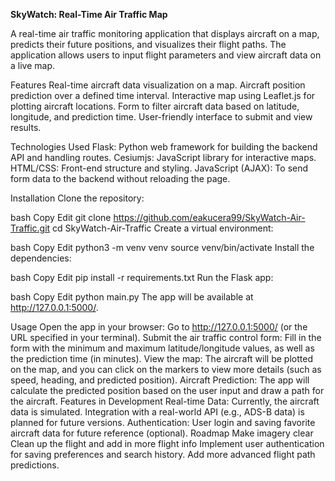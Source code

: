 **SkyWatch: Real-Time Air Traffic Map**

A real-time air traffic monitoring application that displays aircraft on a map, predicts their future positions, and visualizes their flight paths. The application allows users to input flight parameters and view aircraft data on a live map.

Features
Real-time aircraft data visualization on a map.
Aircraft position prediction over a defined time interval.
Interactive map using Leaflet.js for plotting aircraft locations.
Form to filter aircraft data based on latitude, longitude, and prediction time.
User-friendly interface to submit and view results.

Technologies Used
Flask: Python web framework for building the backend API and handling routes.
Cesiumjs: JavaScript library for interactive maps.
HTML/CSS: Front-end structure and styling.
JavaScript (AJAX): To send form data to the backend without reloading the page.

Installation
Clone the repository:

bash
Copy
Edit
git clone https://github.com/eakucera99/SkyWatch-Air-Traffic.git
cd SkyWatch-Air-Traffic
Create a virtual environment:

bash
Copy
Edit
python3 -m venv venv
source venv/bin/activate 
Install the dependencies:

bash
Copy
Edit
pip install -r requirements.txt
Run the Flask app:

bash
Copy
Edit
python main.py
The app will be available at http://127.0.0.1:5000/.

Usage
Open the app in your browser: Go to http://127.0.0.1:5000/ (or the URL specified in your terminal).
Submit the air traffic control form: Fill in the form with the minimum and maximum latitude/longitude values, as well as the prediction time (in minutes).
View the map: The aircraft will be plotted on the map, and you can click on the markers to view more details (such as speed, heading, and predicted position).
Aircraft Prediction: The app will calculate the predicted position based on the user input and draw a path for the aircraft.
Features in Development
Real-time Data: Currently, the aircraft data is simulated. Integration with a real-world API (e.g., ADS-B data) is planned for future versions.
Authentication: User login and saving favorite aircraft data for future reference (optional).
Roadmap
 Make imagery clear
 Clean up the flight and add in more flight info
 Implement user authentication for saving preferences and search history.
 Add more advanced flight path predictions.
